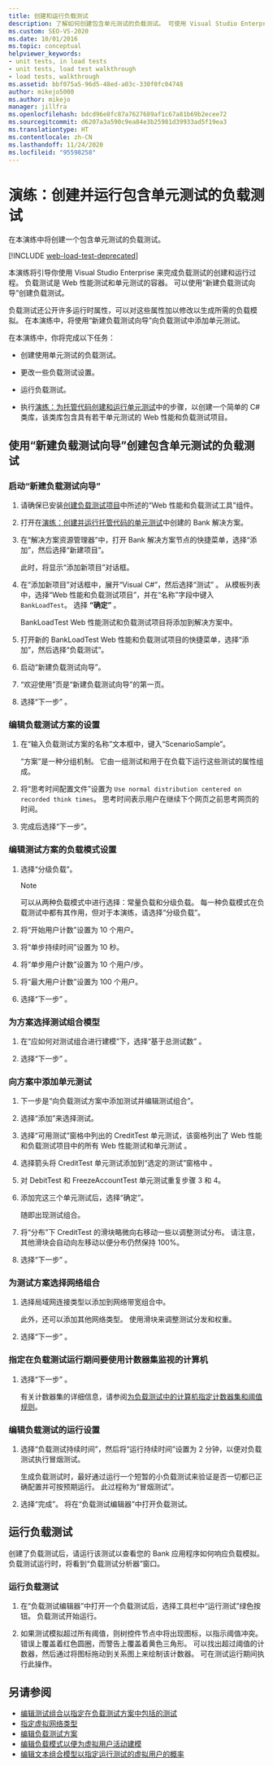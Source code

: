 ```yaml
---
title: 创建和运行负载测试
description: 了解如何创建包含单元测试的负载测试。 可使用 Visual Studio Enterprise 创建并运行负载测试。
ms.custom: SEO-VS-2020
ms.date: 10/01/2016
ms.topic: conceptual
helpviewer_keywords:
- unit tests, in load tests
- unit tests, load test walkthrough
- load tests, walkthrough
ms.assetid: bbf075a5-96d5-48ed-a03c-330f0fc04748
author: mikejo5000
ms.author: mikejo
manager: jillfra
ms.openlocfilehash: bdcd96e8fc87a7627689af1c67a81b69b2ecee72
ms.sourcegitcommit: d6207a3a590c9ea84e3b25981d39933ad5f19ea3
ms.translationtype: HT
ms.contentlocale: zh-CN
ms.lasthandoff: 11/24/2020
ms.locfileid: "95598258"
---
```

# <a name="walkthrough-create-and-run-a-load-test-that-contains-unit-tests"></a>演练：创建并运行包含单元测试的负载测试

在本演练中将创建一个包含单元测试的负载测试。

[!INCLUDE [web-load-test-deprecated](includes/web-load-test-deprecated.md)]

本演练将引导你使用 Visual Studio Enterprise 来完成负载测试的创建和运行过程。 负载测试是 Web 性能测试和单元测试的容器。 可以使用“新建负载测试向导”创建负载测试。

负载测试还公开许多运行时属性，可以对这些属性加以修改以生成所需的负载模拟。 在本演练中，将使用“新建负载测试向导”向负载测试中添加单元测试。

在本演练中，你将完成以下任务：

- 创建使用单元测试的负载测试。

- 更改一些负载测试设置。

- 运行负载测试。

- 执行[演练：为托管代码创建和运行单元测试](../test/walkthrough-creating-and-running-unit-tests-for-managed-code.md)中的步骤，以创建一个简单的 C# 类库，该类库包含具有若干单元测试的 Web 性能和负载测试项目。

## <a name="create-a-load-test-containing-unit-tests-using-the-new-load-test-wizard"></a>使用“新建负载测试向导”创建包含单元测试的负载测试

### <a name="to-start-the-new-load-test-wizard"></a>启动“新建负载测试向导”

1. 请确保已安装[创建负载测试项目](../test/quickstart-create-a-load-test-project.md)中所述的“Web 性能和负载测试工具”组件。

1. 打开在[演练：创建并运行托管代码的单元测试](../test/walkthrough-creating-and-running-unit-tests-for-managed-code.md)中创建的 Bank 解决方案。

1. 在“解决方案资源管理器”中，打开 Bank 解决方案节点的快捷菜单，选择“添加”，然后选择“新建项目”。

     此时，将显示“添加新项目”对话框。

1. 在“添加新项目”对话框中，展开“Visual C#”，然后选择“测试”  。 从模板列表中，选择“Web 性能和负载测试项目”，并在“名称”字段中键入 `BankLoadTest`。 选择 **“确定”** 。

     BankLoadTest Web 性能测试和负载测试项目将添加到解决方案中。

1. 打开新的 BankLoadTest Web 性能和负载测试项目的快捷菜单，选择“添加”，然后选择“负载测试”。

1. 启动“新建负载测试向导”。

1. “欢迎使用”页是“新建负载测试向导”的第一页。

1. 选择“下一步”  。

### <a name="to-edit-settings-for-load-test-scenario"></a>编辑负载测试方案的设置

1. 在“输入负载测试方案的名称”文本框中，键入“ScenarioSample”。

     “方案”是一种分组机制。 它由一组测试和用于在负载下运行这些测试的属性组成。

2. 将“思考时间配置文件”设置为 `Use normal distribution centered on recorded think times`。 思考时间表示用户在继续下个网页之前思考网页的时间。

1. 完成后选择“下一步”。

### <a name="to-edit-load-pattern-setting-for-test-scenario"></a>编辑测试方案的负载模式设置

1. 选择“分级负载”。

    > [!NOTE]
    > 可以从两种负载模式中进行选择：常量负载和分级负载。 每一种负载模式在负载测试中都有其作用，但对于本演练，请选择“分级负载”。

2. 将“开始用户计数”设置为 10 个用户。

3. 将“单步持续时间”设置为 10 秒。

4. 将“单步用户计数”设置为 10 个用户/步。

5. 将“最大用户计数”设置为 100 个用户。

6. 选择“下一步”  。

### <a name="to-select-test-mix-model-for-the-scenario"></a>为方案选择测试组合模型

1. 在“应如何对测试组合进行建模”下，选择“基于总测试数” 。

2. 选择“下一步”  。

### <a name="to-add-unit-tests-to-the-scenario"></a>向方案中添加单元测试

1. 下一步是“向负载测试方案中添加测试并编辑测试组合”。

2. 选择“添加”来选择测试。

3. 选择“可用测试”窗格中列出的 CreditTest 单元测试，该窗格列出了 Web 性能和负载测试项目中的所有 Web 性能测试和单元测试 。

4. 选择箭头将 CreditTest 单元测试添加到“选定的测试”窗格中 。

5. 对 DebitTest 和 FreezeAccountTest 单元测试重复步骤 3 和 4。

6. 添加完这三个单元测试后，选择“确定”。

     随即出现测试组合。

7. 将“分布”下 CreditTest 的滑块略微向右移动一些以调整测试分布。 请注意，其他滑块会自动向左移动以便分布仍然保持 100%。

8. 选择“下一步”  。

### <a name="to-select-network-mix-for-test-scenario"></a>为测试方案选择网络组合

1. 选择局域网连接类型以添加到网络带宽组合中。

     此外，还可以添加其他网络类型。 使用滑块来调整测试分发和权重。

2. 选择“下一步”  。

### <a name="to-specify-computers-to-monitor-with-counter-sets-during-load-test-run"></a>指定在负载测试运行期间要使用计数器集监视的计算机

1. 选择“下一步”  。

     有关计数器集的详细信息，请参阅[为负载测试中的计算机指定计数器集和阈值规则](../test/specify-counter-sets-and-threshold-rules-for-load-testing.md)。

### <a name="to-edit-run-setting-for-load-test"></a>编辑负载测试的运行设置

1. 选择“负载测试持续时间”，然后将“运行持续时间”设置为 2 分钟，以便对负载测试执行冒烟测试。

     生成负载测试时，最好通过运行一个短暂的小负载测试来验证是否一切都已正确配置并可按预期运行。 此过程称为“冒烟测试”。

2. 选择“完成”。 将在“负载测试编辑器”中打开负载测试。

## <a name="run-the-load-test"></a>运行负载测试
 创建了负载测试后，请运行该测试以查看您的 Bank 应用程序如何响应负载模拟。 负载测试运行时，将看到“负载测试分析器”窗口。

### <a name="to-run-the-load-test"></a>运行负载测试

1. 在“负载测试编辑器”中打开一个负载测试后，选择工具栏中“运行测试”绿色按钮。 负载测试开始运行。

2. 如果测试模拟超过所有阈值，则树控件节点中将出现图标，以指示阈值冲突。 错误上覆盖着红色圆圈，而警告上覆盖着黄色三角形。 可以找出超过阈值的计数器，然后通过将图标拖动到关系图上来绘制该计数器。 可在测试运行期间执行此操作。

## <a name="see-also"></a>另请参阅

- [编辑测试组合以指定在负载测试方案中包括的测试](../test/edit-the-test-mix-to-specify-which-web-browsers-types-in-a-load-test-scenario.md)
- [指定虚拟网络类型](../test/specify-virtual-network-types-in-a-load-test-scenario.md)
- [编辑负载测试方案](../test/edit-load-test-scenarios.md)
- [编辑负载模式以便为虚拟用户活动建模](../test/edit-load-patterns-to-model-virtual-user-activities.md)
- [编辑文本组合模型以指定运行测试的虚拟用户的概率](../test/edit-test-mix-models-to-specify-the-probability-of-a-virtual-user-running-a-test.md)
